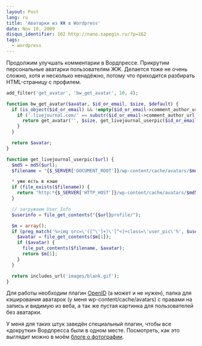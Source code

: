 ```yaml
---
layout: Post
lang: ru
title: 'Аватарки из ЖЖ в Wordpress'
date: Nov 10, 2009
disqus_identifier: 162 http://nano.sapegin.ru/?p=162
tags:
  - wordpress
---
```


Продолжим улучшать комментарии в Вордпрессе. Прикрутим персональные аватарки пользователям ЖЖ. Делается тоже не очень сложно, хотя и несколько ненадёжно, потому что приходится разбирать HTML-страницу с профилем.

```php
add_filter('get_avatar', 'bw_get_avatar', 10, 4);

function bw_get_avatar($avatar, $id_or_email, $size, $default) {
  if (is_object($id_or_email) && !empty($id_or_email->comment_author_url)) {
    if ('.livejournal.com/' == substr($id_or_email->comment_author_url, -17)) {
      return get_avatar('', $size, get_livejournal_userpic($id_or_email->comment_author_url));
    }
  }

  return $avatar;
}

function get_livejournal_userpic($url) {
  $md5 = md5($url);
  $filename = "{$_SERVER['DOCUMENT_ROOT']}/wp-content/cache/avatars/$md5";

  * уже есть в кэше
  if (file_exists($filename)) {
    return "http:*{$_SERVER['HTTP_HOST']}/wp-content/cache/avatars/$md5";
  }

  // загружаем User Info
  $userinfo = file_get_contents("{$url}profile/");

  $m = array();
  if (preg_match('%>img src=\'([^\']+)\'[^<]+class=\'user_pic\'%', $userinfo, $m)) {
    $avatar = file_get_contents($m[1]);
    if ($avatar) {
      file_put_contents($filename, $avatar);
      return $m[1];
    }
  }

  return includes_url('images/blank.gif');
}
```

Для работы необходим плагин [OpenID](http://wordpress.org/extend/plugins/openid/) (а может и не нужен), папка для кэширования аватарок (у меня wp-content/cache/avatars) с правами на запись и видимую из веба, а так же пустая картинка для пользователей без аватарки.

У меня для таких штук заведён специальный плагин, чтобы все «докрутки» Вордпресса были в одном месте. Посмотреть, как это выглядит можно в моём [блоге о фотографии](http://birdwatcher.ru/entry/3967#comments).
